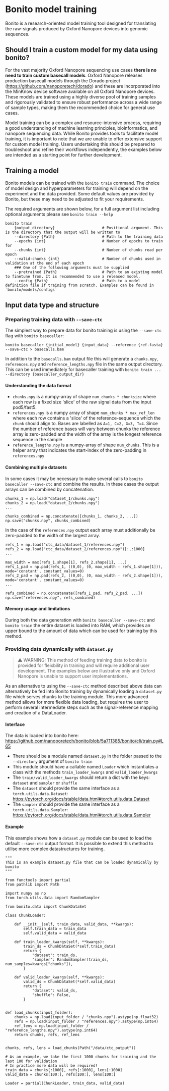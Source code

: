 # Bonito model training

Bonito is a research-oriented model training tool designed for translating the raw-signals produced 
by Oxford Nanopore devices into genomic sequences.

## Should I train a custom model for my data using bonito?

For the vast majority Oxford Nanopore sequencing use cases **there is no need to train custom 
basecall models**. Oxford Nanopore releases production basecall models through the Dorado project 
(https://github.com/nanoporetech/dorado) and these are incorporated into the MinKnow device software
available on all Oxford Nanopore devices. These models are trained using a highly diverse pool of 
training samples and rigorously validated to ensure robust performance across a wide range of sample
types, making them the recommended choice for general use cases.

Model training can be a complex and resource-intensive process, requiring a good understanding of 
machine learning principles, bioinformatics, and nanopore sequencing data. While Bonito provides 
tools to facilitate model training, it is important to note that we are unable to offer extensive 
support for custom model training. Users undertaking this should be prepared to troubleshoot and 
refine their workflows independently, the examples below are intended as a starting point for 
further development.


## Training a model

Bonito models can be trained with the `bonito train` command. 
The choice of model design and hyperparameters for training will depend on the experiment and 
the data provided. Some default values are provided by Bonito, but these may need to be adjusted 
to fit your requirements. 

The required arguments are shown below, for a full argument  list including optional arguments
please see `bonito train --help` 

```
bonito train 
    {output_directory}                     # Positional argument. This is the directory that the output will be written to
    --directory {Path}                     # Path to the training data
    --epochs {int}                         # Number of epochs to train for
    --chunks {int}                         # Number of chunks read per epoch
    --valid-chunks {int}                   # Number of chunks used in validation at the end of each epoch
    ### One of the following arguments must be supplied
    --pretrained {Path}                    # Path to an existing model to finetune from. It is recommended to use a released model.
    --config {Path}                        # Path to a model definition file if training from scratch. Examples can be found in `bonito/models/configs`
```

## Input data type and structure

### Preparing training data with `--save-ctc`

The simplest way to prepare data for bonito training is using the `--save-ctc` flag with 
`bonito basecaller`:
```
bonito basecaller {initial_model} {input_data} --reference {ref.fasta} --save-ctc > basecalls.bam
```
In addition to the `basecalls.bam` output file this will generate a `chunks.npy`, `references.npy` 
and `reference_lengths.npy` file in the same output directory. This can be used immediately for 
basecaller training with `bonito train ... --directory {basecaller_output_dir}`

#### Understanding the data format

- `chunks.npy` is a numpy-array of shape `num_chunks * chunksize` where each row is a fixed size 'slice' of the raw signal data from the input pod5/fast5. 
- `references.npy` is a numpy array of shape `num_chunks * max_ref_len` where each row contains a 'slice' of the reference-sequence which the `chunk` should align to. Bases are labelled as `A=1, C=2, G=3, T=4`. Since the number of reference bases will vary between chunks the reference array is zero-padded and the width of the array is the longest reference sequence in the sample
- `reference_lengths.npy` is a numpy-array of shape `num_chunks`. This is a helper array that indicates the start-index of the zero-padding in `references.npy`

#### Combining multiple datasets
In some cases it may be necessary to make several calls to `bonito basecaller --save-ctc` and 
combine the results. In these cases the output arrays can be combined by concatenation. 

```
chunks_1 = np.load("dataset_1/chunks.npy")
chunks_2 = np.load("dataset_2/chunks.npy")
...

chunks_combined = np.concatenate([chunks_1, chunks_2, ...])
np.save("chunks.npy", chunks_combined)
```
In the case of the `references.npy` output each array must additionally be zero-padded to the 
width of the largest array. 
```
refs_1 = np.load("ctc_data/dataset_1/references.npy")
refs_2 = np.load("ctc_data/dataset_2/references.npy")[:,:1000]
...

max_width = max(refs_1.shape[1], refs_2.shape[1], ...)
refs_1_pad = np.pad(refs_1, ((0,0), (0, max_width - refs_1.shape[1])), mode='constant', constant_values=0)
refs_2_pad = np.pad(refs_2, ((0,0), (0, max_width - refs_2.shape[1])), mode='constant', constant_values=0)
... 

refs_combined = np.concatenate([refs_1_pad, refs_2_pad, ...])
np.save("references.npy", refs_combined)
```

#### Memory usage and limitations
During both the data generation with `bonito basecaller --save-ctc` and `bonito train` the entire 
dataset is loaded into RAM, which provides an upper bound to the amount of data which can be used 
for training by this method. 


### Providing data dynamically with `dataset.py` 
> :warning: WARNING: This method of feeding training data to bonito is provided for fleixbility in 
> training and will require additional user development. The examples below are illustrative only 
> and Oxford Nanopore is unable to support user implementations.

As an alternative to using the `--save-ctc` method described above data can alternatively be fed 
into Bonito training by dynamically loading a `dataset.py` file which serves chunks to the training
module. This more advanced method allows for more flexible data loading, but requires the user to 
perform several intermediate steps such as the signal-reference mapping and creation of a DataLoader. 

#### Interface
The data is loaded into bonito here: https://github.com/nanoporetech/bonito/blob/5a711385/bonito/cli/train.py#L65

- There should be a module named `dataset.py` in the folder passed to the `--directory` argument of `bonito train`
- This module should have a callable named `Loader` which instantiates a class with the methods `train_loader_kwargs` and `valid_loader_kwargs`
- The `train/valid_loader_kwargs` should return a dict with the keys: `dataset` and `sampler` or `shuffle`
- The `dataset` should provide the same interface as a `torch.utils.data.Dataset`: https://pytorch.org/docs/stable/data.html#torch.utils.data.Dataset
- The `sampler` should provide the same interface as a `torch.utils.data.Sampler`: https://pytorch.org/docs/stable/data.html#torch.utils.data.Sampler


#### Example
This example shows how a `dataset.py` module can be used to load the default `--save-ctc` output format. It is possible to extend this method to utilise more complex datastructures for training.

```
"""
This is an example dataset.py file that can be loaded dynamically by bonito
"""

from functools import partial
from pathlib import Path

import numpy as np
from torch.utils.data import RandomSampler

from bonito.data import ChunkDataSet

class ChunkLoader:

    def __init__(self, train_data, valid_data, **kwargs):
        self.train_data = train_data
        self.valid_data = valid_data

    def train_loader_kwargs(self, **kwargs):
        train_ds = ChunkDataSet(*self.train_data)
        return {
            "dataset": train_ds,
            "sampler": RandomSampler(train_ds, num_samples=kwargs["chunks"]),
        }

    def valid_loader_kwargs(self, **kwargs):
        valid_ds = ChunkDataSet(*self.valid_data)
        return {
            "dataset": valid_ds,
            "shuffle": False,
        }


def load_chunks(input_folder):
    chunks = np.load(input_folder / "chunks.npy").astype(np.float32)
    refs = np.load(input_folder / "references.npy").astype(np.int64)
    ref_lens = np.load(input_folder / "reference_lengths.npy").astype(np.int64)
    return chunks, refs, ref_lens


chunks, refs, lens = load_chunks(Path("/data/ctc_output"))

# As an example, we take the first 1000 chunks for training and the last 100 for validation
# In practice more data will be required! 
train_data = chunks[:1000], refs[:1000], lens[:1000]
valid_data = chunks[100:], refs[100:], lens[100:]

Loader = partial(ChunkLoader, train_data, valid_data)

```
